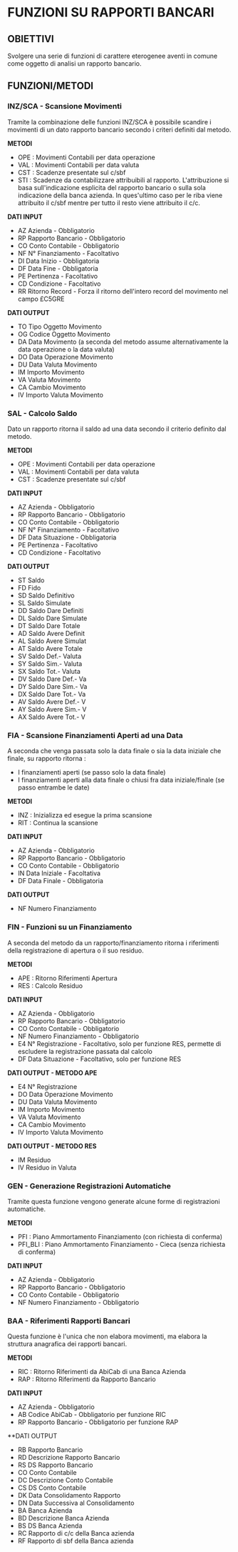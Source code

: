 # FUNZIONI SU RAPPORTI BANCARI

## OBIETTIVI

 Svolgere una serie di funzioni di carattere eterogenee aventi in comune come oggetto di analisi un  rapporto bancario.

## FUNZIONI/METODI

### INZ/SCA  - Scansione Movimenti

 Tramite la combinazione delle funzioni INZ/SCA è possibile scandire i movimenti di un dato rapporto bancario  secondo i criteri definiti dal metodo.

**METODI**

* OPE :  Movimenti Contabili per data operazione
* VAL :  Movimenti Contabili per data valuta
* CST :  Scadenze presentate sul c/sbf
* STI :  Scadenze da contabilizzare attribuibili al rapporto. L'attribuzione si basa sull'indicazione esplicita del rapporto bancario o sulla sola indicazione della banca azienda. In ques'ultimo caso per le riba viene attribuito il c/sbf mentre per tutto il resto viene attribuito il c/c.


**DATI INPUT**

* AZ Azienda - Obbligatorio
* RP Rapporto Bancario - Obbligatorio
* CO Conto Contabile - Obbligatorio
* NF N° Finanziamento - Facoltativo
* DI Data Inizio - Obbligatoria
* DF Data Fine - Obbligatoria
* PE Pertinenza - Facoltativo
* CD Condizione - Facoltativo
* RR Ritorno Record - Forza il ritorno dell'intero record del movimento nel campo £C5GRE



**DATI OUTPUT**

* TO Tipo Oggetto Movimento
* OG Codice Oggetto Movimento
* DA Data Movimento (a seconda del metodo assume alternativamente la data operazione o la data valuta)
* DO Data Operazione Movimento
* DU Data Valuta Movimento
* IM Importo Movimento
* VA Valuta Movimento
* CA Cambio Movimento
* IV Importo Valuta Movimento


### SAL - Calcolo Saldo

 Dato un rapporto ritorna il saldo ad una data secondo il criterio definito dal metodo.

**METODI**

* OPE :  Movimenti Contabili per data operazione
* VAL :  Movimenti Contabili per data valuta
* CST :  Scadenze presentate sul c/sbf


**DATI INPUT**

* AZ Azienda - Obbligatorio
* RP Rapporto Bancario - Obbligatorio
* CO Conto Contabile - Obbligatorio
* NF N° Finanziamento - Facoltativo
* DF Data Situazione - Obbligatoria
* PE Pertinenza - Facoltativo
* CD Condizione - Facoltativo


**DATI OUTPUT**

* ST Saldo
* FD Fido
* SD Saldo Definitivo
* SL Saldo Simulate
* DD Saldo Dare Definiti
* DL Saldo Dare Simulate
* DT Saldo Dare Totale
* AD Saldo Avere Definit
* AL Saldo Avere Simulat
* AT Saldo Avere Totale
* SV Saldo Def.- Valuta
* SY Saldo Sim.- Valuta
* SX Saldo Tot.- Valuta
* DV Saldo Dare Def.- Va
* DY Saldo Dare Sim.- Va
* DX Saldo Dare Tot.- Va
* AV Saldo Avere Def.- V
* AY Saldo Avere Sim.- V
* AX Saldo Avere Tot.- V


### FIA - Scansione Finanziamenti Aperti ad una Data

 A seconda che venga passata solo la data finale o sia la data iniziale che finale, su rapporto ritorna : 
 - I finanziamenti aperti (se passo solo la data finale)
 - I finanziamenti aperti alla data finale o chiusi fra data iniziale/finale (se passo entrambe le date)

**METODI**

* INZ :  Inizializza ed esegue la prima scansione
* RIT :  Continua la scansione


**DATI INPUT**

* AZ Azienda - Obbligatorio
* RP Rapporto Bancario - Obbligatorio
* CO Conto Contabile - Obbligatorio
* IN Data Iniziale - Facoltativa
* DF Data Finale - Obbligatoria


**DATI OUTPUT**

* NF Numero Finanziamento


### FIN - Funzioni su un Finanziamento

 A seconda del metodo da un rapporto/finanziamento ritorna i riferimenti della registrazione di apertura
 o il suo residuo.

**METODI**

* APE :  Ritorno Riferimenti Apertura
* RES :  Calcolo Residuo


**DATI INPUT**

* AZ Azienda - Obbligatorio
* RP Rapporto Bancario - Obbligatorio
* CO Conto Contabile - Obbligatorio
* NF Numero Finanziamento - Obbligatorio
* E4 N° Registrazione - Facoltativo, solo per funzione RES, permette di escludere la registrazione passata dal calcolo
* DF Data Situazione - Facoltativo, solo per funzione RES


**DATI OUTPUT - METODO APE**

* E4 N° Registrazione
* DO Data Operazione Movimento
* DU Data Valuta Movimento
* IM Importo Movimento
* VA Valuta Movimento
* CA Cambio Movimento
* IV Importo Valuta Movimento


**DATI OUTPUT - METODO RES**

* IM Residuo
* IV Residuo in Valuta


### GEN - Generazione Registrazioni Automatiche

 Tramite questa funzione vengono generate alcune forme di registrazioni automatiche.

**METODI**

* PFI :  Piano Ammortamento Finanziamento (con richiesta di conferma)
* PFI_BLI :  Piano Ammortamento Finanziamento - Cieca (senza richiesta di conferma)


**DATI INPUT**

* AZ Azienda - Obbligatorio
* RP Rapporto Bancario - Obbligatorio
* CO Conto Contabile - Obbligatorio
* NF Numero Finanziamento - Obbligatorio


### BAA - Riferimenti Rapporti Bancari

 Questa funzione è l'unica che non elabora movimenti, ma elabora la struttura anagrafica dei rapporti bancari.

**METODI**

* RIC :  Ritorno Riferimenti da AbiCab di una Banca Azienda
* RAP :  Ritorno Riferimenti da Rapporto Bancario


**DATI INPUT**

* AZ Azienda - Obbligatorio
* AB Codice AbiCab - Obbligatorio per funzione RIC
* RP Rapporto Bancario - Obbligatorio per funzione RAP


**DATI OUTPUT

* RB Rapporto Bancario
* RD Descrizione Rapporto Bancario
* RS DS Rapporto Bancario
* CO Conto Contabile
* DC Descrizione Conto Contabile
* CS DS Conto Contabile
* DK Data Consolidamento Rapporto
* DN Data Successiva al Consolidamento
* BA Banca Azienda
* BD Descrizione Banca Azienda
* BS DS Banca Azienda
* RC Rapporto di c/c della Banca azienda
* RF Rapporto di sbf della Banca azienda


